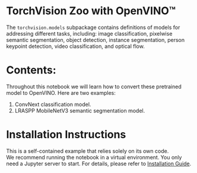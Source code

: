# TorchVision Zoo with OpenVINO™

The `torchvision.models` subpackage contains definitions of models for addressing different tasks, including: image 
classification, pixelwise semantic segmentation, object detection, instance segmentation, person keypoint detection, 
video classification, and optical flow.

# Contents:
Throughout this notebook we will learn how to convert these pretrained model to OpenVINO. Here are two examples:

1. ConvNext classification model.
2. LRASPP MobileNetV3 semantic segmentation model. 

# Installation Instructions

This is a self-contained example that relies solely on its own code.</br>
We recommend  running the notebook in a virtual environment. You only need a Jupyter server to start.
For details, please refer to [Installation Guide](../../README.md).
